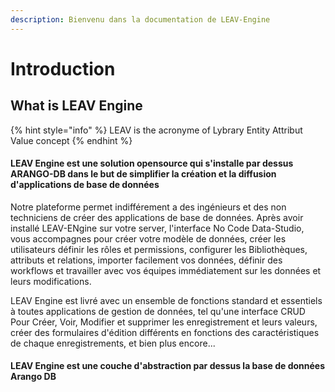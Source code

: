 ```yaml
---
description: Bienvenu dans la documentation de LEAV-Engine
---
```


# Introduction

## What is LEAV Engine

{% hint style="info" %}
LEAV is the acronyme of Lybrary Entity Attribut Value concept
{% endhint %}

#### LEAV Engine est une solution opensource qui s'installe par dessus ARANGO-DB dans le but de simplifier la création et la diffusion d'applications de base de données

Notre plateforme permet indifférement a des ingénieurs et des non techniciens de créer des applications de base de données. Après avoir installé LEAV-ENgine sur votre server, l'interface No Code Data-Studio, vous accompagnes pour créer votre modèle de données, créer les utilisateurs définir les rôles et permissions, configurer les Bibliothèques, attributs et relations, importer facilement vos données, définir des workflows et travailler avec vos équipes immédiatement sur les données et leurs modifications.

LEAV Engine est livré avec un ensemble de fonctions standard et essentiels à toutes applications de gestion de données, tel qu'une interface CRUD Pour Créer, Voir, Modifier et supprimer les enregistrement et leurs valeurs, créer des formulaires d'édition différents en fonctions des caractéristiques de chaque enregistrements, et bien plus encore...

#### LEAV Engine est une couche d'abstraction par dessus la base de données Arango DB



